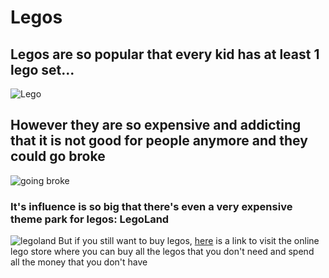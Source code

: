 # Legos
## Legos are so popular that every kid has at least 1 lego set...
![Lego](https://www.bricks4kidz.com/georgia-atlanta-decatur/wp-content/uploads/sites/110/2018/09/Lego-birthday-party-for-kids-1000x675.jpg)
## However they are so expensive and addicting that it is not good for people anymore and they could go broke
![going broke](https://s3.amazonaws.com/pas-wordpress-media/content/uploads/2015/02/shutterstock_211364203-e1424721531182.jpg)
### It's influence is so big that there's even a very expensive theme park for legos: LegoLand
![legoland](https://drupal8-prod.visitcalifornia.com/sites/drupal8-prod.visitcalifornia.com/files/styles/fluid_1200/public/2021-04/VC-LEGOLAND-reopen-SUPPLIED-1280x640.jpg?itok=54DLooja.jpg)
But if you still want to buy legos, [here](https://www.youtube.com/watch?v=l60MnDJklnM) is a link to visit the online lego store where you can buy all the legos that you don't need and spend all the money that you don't have
